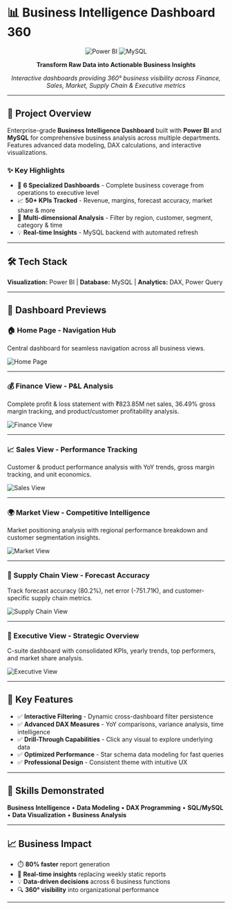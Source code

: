 # 📊 Business Intelligence Dashboard 360

<div align="center">

![Power BI](https://img.shields.io/badge/Power%20BI-F2C811?style=for-the-badge&logo=powerbi&logoColor=black)
![MySQL](https://img.shields.io/badge/MySQL-4479A1?style=for-the-badge&logo=mysql&logoColor=white)

**Transform Raw Data into Actionable Business Insights**

*Interactive dashboards providing 360° business visibility across Finance, Sales, Market, Supply Chain & Executive metrics*

</div>

---

## 🎯 Project Overview

Enterprise-grade **Business Intelligence Dashboard** built with **Power BI** and **MySQL** for comprehensive business analysis across multiple departments. Features advanced data modeling, DAX calculations, and interactive visualizations.

### ✨ Key Highlights
- 🔄 **6 Specialized Dashboards** - Complete business coverage from operations to executive level
- 📈 **50+ KPIs Tracked** - Revenue, margins, forecast accuracy, market share & more
- 🎯 **Multi-dimensional Analysis** - Filter by region, customer, segment, category & time
- 💡 **Real-time Insights** - MySQL backend with automated refresh

---

## 🛠️ Tech Stack

**Visualization:** Power BI | **Database:** MySQL | **Analytics:** DAX, Power Query

---

## 📸 Dashboard Previews

### 🏠 Home Page - Navigation Hub
Central dashboard for seamless navigation across all business views.

![Home Page](https://github.com/user-attachments/assets/9e4fe950-0850-45de-a5bc-51a8fe0c79aa)

---

### 💰 Finance View - P&L Analysis
Complete profit & loss statement with ₹823.85M net sales, 36.49% gross margin tracking, and product/customer profitability analysis.

![Finance View](https://github.com/user-attachments/assets/257540cc-5696-4e14-b541-7a21730f6739)

---

### 📈 Sales View - Performance Tracking
Customer & product performance analysis with YoY trends, gross margin tracking, and unit economics.

![Sales View](https://github.com/user-attachments/assets/0064c32e-a1d7-487d-9ad8-2f47f5d92311)

---

### 🌍 Market View - Competitive Intelligence
Market positioning analysis with regional performance breakdown and customer segmentation insights.

![Market View](https://github.com/user-attachments/assets/a263f12c-d208-49ad-ab56-bae281f0623f)

---

### 🚚 Supply Chain View - Forecast Accuracy
Track forecast accuracy (80.2%), net error (-751.71K), and customer-specific supply chain metrics.

![Supply Chain View](https://github.com/user-attachments/assets/10d1a218-70f1-4ac3-9130-924828ff0efe)

---

### 🏢 Executive View - Strategic Overview
C-suite dashboard with consolidated KPIs, yearly trends, top performers, and market share analysis.

![Executive View](https://github.com/user-attachments/assets/f2e0e2e9-942c-420d-81a9-b5ac67eced43)

---

## 🔑 Key Features

- ✅ **Interactive Filtering** - Dynamic cross-dashboard filter persistence
- ✅ **Advanced DAX Measures** - YoY comparisons, variance analysis, time intelligence
- ✅ **Drill-Through Capabilities** - Click any visual to explore underlying data
- ✅ **Optimized Performance** - Star schema data modeling for fast queries
- ✅ **Professional Design** - Consistent theme with intuitive UX

---

## 💼 Skills Demonstrated

**Business Intelligence** • **Data Modeling** • **DAX Programming** • **SQL/MySQL** • **Data Visualization** • **Business Analysis**

---

## 📈 Business Impact

- ⏱️ **80% faster** report generation
- 🎯 **Real-time insights** replacing weekly static reports  
- 💡 **Data-driven decisions** across 6 business functions
- 🔍 **360° visibility** into organizational performance

---
